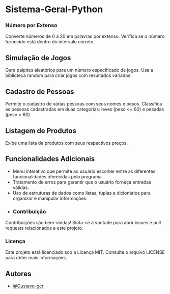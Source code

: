 # Sistema-Geral-Python

### Número por Extenso

Converte números de 0 a 20 em palavras por extenso. Verifica se o número fornecido está dentro do intervalo correto.

## Simulação de Jogos

Gera palpites aleatórios para um número especificado de jogos. Usa a biblioteca random para criar jogos com resultados variados.

## Cadastro de Pessoas

Permite o cadastro de várias pessoas com seus nomes e pesos. Classifica as pessoas cadastradas em duas categorias: leves (peso <= 60) e pesadas (peso > 60).

## Listagem de Produtos

Exibe uma lista de produtos com seus respectivos preços.

## Funcionalidades Adicionais

- Menu interativo que permite ao usuário escolher entre as diferentes funcionalidades oferecidas pelo programa.
- Tratamento de erros para garantir que o usuário forneça entradas válidas.
- Uso de estruturas de dados como listas, tuplas e dicionários para organizar e manipular informações.
- ### Contribuição

Contribuições são bem-vindas! Sinta-se à vontade para abrir issues e pull requests relacionados a este projeto.

### Licença

Este projeto está licenciado sob a Licença MIT. Consulte o arquivo LICENSE para obter mais informações.

## Autores

- [@Gustavo-gcr](https://github.com/Gustavo-gcr)
